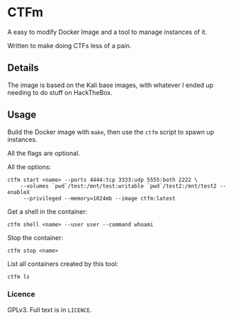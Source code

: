 # CTFm

A easy to modify Docker Image and a tool to manage instances of it.

Written to make doing CTFs less of a pain.

## Details

The image is based on the Kali base images, with whatever I ended up needing to
do stuff on HackTheBox.

## Usage

Build the Docker image with `make`, then use the `ctfm` script to spawn up
instances.

All the flags are optional.

All the options:
```
ctfm start <name> --ports 4444:tcp 3333:udp 5555:both 2222 \
    --volumes `pwd`/test:/mnt/test:writable `pwd`/test2:/mnt/test2 --enableX
     --privileged --memory=1024mb --image ctfm:latest
```

Get a shell in the container:
```
ctfm shell <name> --user user --command whoami
```

Stop the container:
```
ctfm stop <name>
```

List all containers created by this tool:
```
ctfm ls
```

### Licence

GPLv3. Full text is in `LICENCE`.
